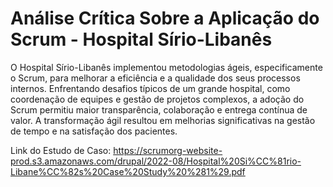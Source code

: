 # Análise Crítica Sobre a Aplicação do Scrum - Hospital Sírio-Libanês 

O Hospital Sírio-Libanês implementou metodologias ágeis, especificamente o Scrum, para melhorar a eficiência e a qualidade dos seus processos internos. Enfrentando desafios típicos de um grande hospital, como coordenação de equipes e gestão de projetos complexos, a adoção do Scrum permitiu maior transparência, colaboração e entrega contínua de valor. A transformação ágil resultou em melhorias significativas na gestão de tempo e na satisfação dos pacientes.

Link do Estudo de Caso: https://scrumorg-website-prod.s3.amazonaws.com/drupal/2022-08/Hospital%20Si%CC%81rio-Libane%CC%82s%20Case%20Study%20%281%29.pdf
